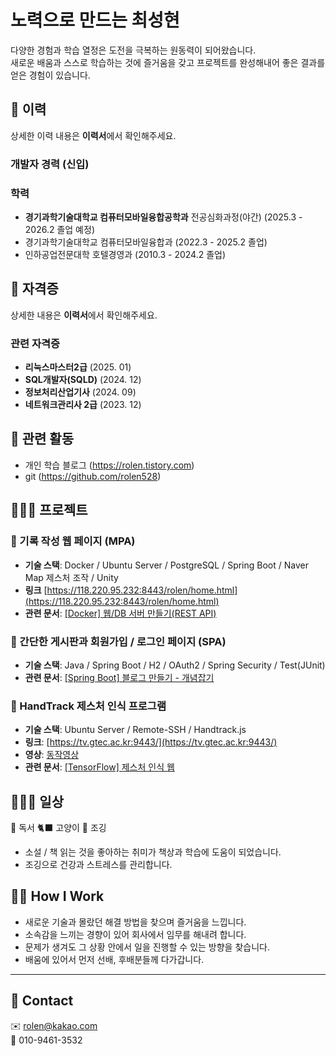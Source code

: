 # 노력으로 만드는 최성현

다양한 경험과 학습 열정은 도전을 극복하는 원동력이 되어왔습니다.\
새로운 배움과 스스로 학습하는 것에 즐거움을 갖고 프로젝트를 완성해내어 좋은 결과를 얻은 경험이 있습니다.



## 🔎 이력

상세한 이력 내용은 **이력서**에서 확인해주세요.

### 개발자 경력  (신입)

### 학력

- **경기과학기술대학교 컴퓨터모바일융합공학과** 전공심화과정(야간) (2025.3 - 2026.2 졸업 예정)
- 경기과학기술대학교 컴퓨터모바일융합과 (2022.3 - 2025.2 졸업)
- 인하공업전문대학 호텔경영과 (2010.3 - 2024.2 졸업)


## 🔎 자격증

상세한 내용은 **이력서**에서 확인해주세요.

### 관련 자격증

- **리눅스마스터2급** (2025. 01)
- **SQL개발자(SQLD)** (2024. 12)
- **정보처리산업기사** (2024. 09)
- **네트워크관리사 2급** (2023. 12)

## 💫 관련 활동

- 개인 학습 블로그 (https://rolen.tistory.com)
- git (https://github.com/rolen528)


## 👩🏻‍💻 프로젝트

### 📌 기록 작성 웹 페이지 (MPA)

- **기술 스택**: Docker / Ubuntu Server / PostgreSQL / Spring Boot / Naver Map 제스처 조작 / Unity
- **링크** [https://118.220.95.232:8443/rolen/home.html](https://118.220.95.232:8443/rolen/home.html)
- **관련 문서**: [\[Docker\] 웹/DB 서버 만들기(REST API)](https://www.notion.so/Docker-DB-REST-API-15f34560b0b481a9b9f5d71c116475ba?pvs=21)

### 📌 간단한 게시판과 회원가입 / 로그인 페이지 (SPA)

- **기술 스택**: Java / Spring Boot / H2 / OAuth2 / Spring Security / Test(JUnit)
- **관련 문서**: [\[Spring Boot\] 블로그 만들기 - 개념잡기](https://www.notion.so/Spring-Boot-17734560b0b4803ea15cd94769f46d9e?pvs=21)

### 📌 HandTrack 제스처 인식 프로그램

- **기술 스택**: Ubuntu Server / Remote-SSH / Handtrack.js
- **링크**: [https://tv.gtec.ac.kr:9443/](https://tv.gtec.ac.kr:9443/)
- **영상**: [동작영상](https://www.youtube.com/watch?v=fV_D0ODf87E)
- **관련 문서**: [\[TensorFlow\] 제스처 인식 웹](https://www.notion.so/TensorFlow-15f34560b0b4817f9da3e2f6cb2f3b94?pvs=21)

## 👩🏻‍🚀 일상

📕 독서  🐈‍⬛ 고양이  🏃 조깅

- 소설 / 책 읽는 것을 좋아하는 취미가 책상과 학습에 도움이 되었습니다.
- 조깅으로 건강과 스트레스를 관리합니다.



## 🙋🏻 How I Work

- 새로운 기술과 몰랐던 해결 방법을 찾으며 즐거움을 느낍니다.
- 소속감을 느끼는 경향이 있어 회사에서 임무를 해내려 합니다.
- 문제가 생겨도 그 상황 안에서 일을 진행할 수 있는 방향을 찾습니다.
- 배움에 있어서 먼저 선배, 후배분들께 다가갑니다.

---

## 👋 Contact

✉️ [rolen@kakao.com](mailto\:rolen@kakao.com)\
📱 010-9461-3532

